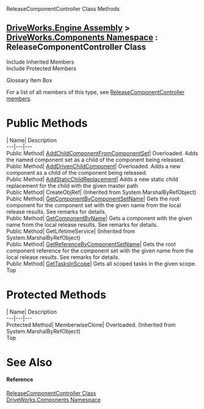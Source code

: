 ReleaseComponentController Class Methods   
  
[DriveWorks.Engine Assembly](topic2156.md) > [DriveWorks.Components Namespace](topic6089.md) : ReleaseComponentController Class  
---  
  
Include Inherited Members    
Include Protected Members    


Glossary Item Box

For a list of all members of this type, see [ReleaseComponentController members](topic6253.md).

# Public Methods

| Name| Description  
---|---|---  
Public Method| [AddChildComponentFromComponentSet](topic6258.md)| Overloaded. Adds the named component set as a child of the component being released.   
Public Method| [AddDrivenChildComponent](topic6261.md)| Overloaded. Adds a new component as a child of the component being released.   
Public Method| [AddStaticChildReplacement](topic6264.md)| Adds a new static child replacement for the child with the given master path   
Public Method| CreateObjRef|  (Inherited from System.MarshalByRefObject)  
Public Method| [GetComponentByComponentSetName](topic6265.md)| Gets the root component for the component set with the given name from the local release results. See remarks for details.   
Public Method| [GetComponentByName](topic6266.md)| Gets a component with the given name from the local release results. See remarks for details.   
Public Method| GetLifetimeService|  (Inherited from System.MarshalByRefObject)  
Public Method| [GetReferenceByComponentSetName](topic6267.md)| Gets the root component reference for the component set with the given name from the local release results. See remarks for details.   
Public Method| [GetTasksInScope](topic6268.md)| Gets all scoped tasks in the given scope.   
Top

# Protected Methods

| Name| Description  
---|---|---  
Protected Method| MemberwiseClone| Overloaded. (Inherited from System.MarshalByRefObject)  
Top

# See Also

#### Reference

[ReleaseComponentController Class](topic6252.md)   
[DriveWorks.Components Namespace](topic6089.md)



